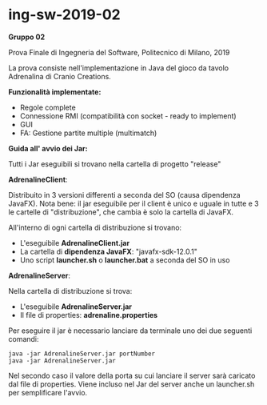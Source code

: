 # ing-sw-2019-02
**Gruppo 02**

Prova Finale di Ingegneria del Software, Politecnico di Milano, 2019

La prova consiste nell'implementazione in Java del gioco da tavolo Adrenalina di Cranio Creations.

**Funzionalità implementate:**
- Regole complete
- Connessione RMI (compatibilità con socket - ready to implement)
- GUI
- FA: Gestione partite multiple (multimatch)


**Guida all' avvio dei Jar:**

Tutti i Jar eseguibili si trovano nella cartella di progetto "release"

**AdrenalineClient**: 

Distribuito in 3 versioni differenti a seconda del SO (causa dipendenza JavaFX). Nota bene: il jar eseguibile per il client è unico e uguale in tutte e 3 le cartelle di "distribuzione", che cambia è solo la cartella di JavaFX.

All'interno di ogni cartella di distribuzione si trovano:

- L'eseguibile **AdrenalineClient.jar**
- La cartella di **dipendenza JavaFX**: "javafx-sdk-12.0.1"
- Uno script **launcher.sh** o **launcher.bat** a seconda del SO in uso

   
**AdrenalineServer**:

Nella cartella di distribuzione si trova:

- L'eseguibile **AdrenalineServer.jar**
- Il file di properties: **adrenaline.properties**

Per eseguire il jar è necessario lanciare da terminale uno dei due seguenti comandi:


    java -jar AdrenalineServer.jar portNumber
    java -jar AdrenalineServer.jar
    
Nel secondo caso il valore della porta su cui lanciare il server sarà caricato dal file di properties. Viene incluso nel Jar del server anche un launcher.sh per semplificare l'avvio.
